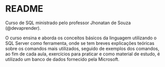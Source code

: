 # README

Curso de SQL ministrado pelo professor Jhonatan de Souza (@devaprender).

O curso ensina e aborda os conceitos básicos da linguagem utilizando o SQL Server como ferramenta, onde se tem breves explicações teóricas sobre os comandos mais utilizados, seguido de exemplos dos comandos, ao fim de cada aula, exercícios para praticar e como material de estudo, é utilizado um banco de dados fornecido pela Microsoft.